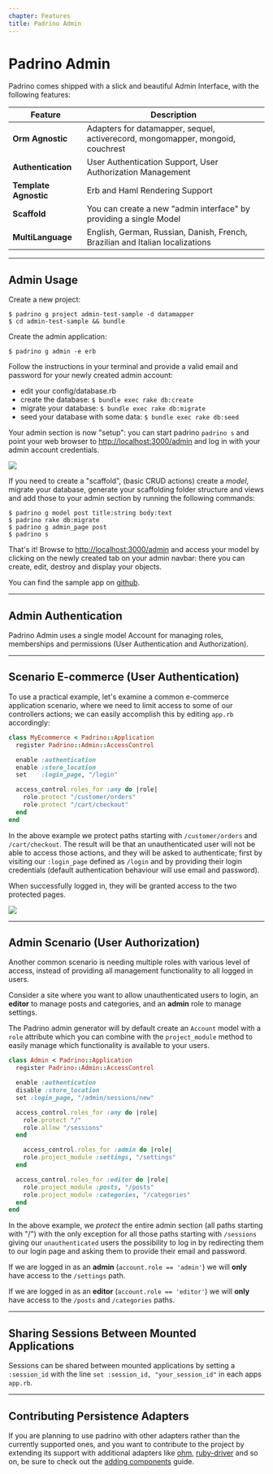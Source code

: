 ```yaml
---
chapter: Features
title: Padrino Admin
---
```


# Padrino Admin

Padrino comes shipped with a slick and beautiful Admin Interface, with the
following features:

Feature               | Description
--------------------- | ------------------------------------------------------------------------------
**Orm Agnostic**      | Adapters for datamapper, sequel, activerecord, mongomapper, mongoid, couchrest
**Authentication**    | User Authentication Support, User Authorization Management
**Template Agnostic** | Erb and Haml Rendering Support
**Scaffold**          | You can create a new "admin interface" by providing a single Model
**MultiLanguage**     | English, German, Russian, Danish, French, Brazilian and Italian localizations

--------------------------------------------------------------------------------

## Admin Usage

Create a new project:

```shell
$ padrino g project admin-test-sample -d datamapper
$ cd admin-test-sample && bundle
```

Create the admin application:

```shell
$ padrino g admin -e erb
```

Follow the instructions in your terminal and provide a valid email and
password for your newly created admin account:

- edit your config/database.rb
- create the database: `$ bundle exec rake db:create`
- migrate your database: `$ bundle exec rake db:migrate`
- seed your database with some data: `$ bundle exec rake db:seed`

Your admin section is now "setup": you can start padrino `padrino s` and
point your web browser to <http://localhost:3000/admin> and log in with your
admin account credentials.


<img src="https://farm2.staticflickr.com/1720/26277208545_496eb24ac8_z_d.jpg">


If you need to create a "scaffold", (basic CRUD actions) create a
_model_, migrate your database, generate your scaffolding folder structure and
views and add those to your admin section by running the following commands:

```shell
$ padrino g model post title:string body:text
$ padrino rake db:migrate
$ padrino g admin_page post
$ padrino s
```

That's it! Browse to <http://localhost:3000/admin> and access your model by
clicking on the newly created tab on your admin navbar: there you can create,
edit, destroy and display your objects.

You can find the sample app on [github](https://github.com/padrino/admin-test-sample "github").

--------------------------------------------------------------------------------

## Admin Authentication

Padrino Admin uses a single model Account for managing roles, memberships and
permissions (User Authentication and Authorization).

--------------------------------------------------------------------------------

## Scenario E-commerce (User Authentication)

To use a practical example, let's examine a common e-commerce application
scenario, where we need to limit access to some of our controllers actions;
we can easily accomplish this by editing `app.rb` accordingly:

```ruby
class MyEcommerce < Padrino::Application
  register Padrino::Admin::AccessControl

  enable :authentication
  enable :store_location
  set    :login_page, "/login"

  access_control.roles_for :any do |role|
    role.protect "/customer/orders"
    role.protect "/cart/checkout"
  end
end
```

In the above example we protect paths starting with `/customer/orders`
and `/cart/checkout`. The result will be that an unauthenticated user will
not be able to access those actions, and they will be asked to authenticate;
first by visiting our `:login_page` defined as `/login` and by providing their
login credentials (default authentication behaviour will use email and password).

When successfully logged in, they will be granted access to the two protected pages.

<img src="https://farm2.staticflickr.com/1714/25674474983_26e311f126_z_d.jpg">

--------------------------------------------------------------------------------

## Admin Scenario (User Authorization)
Another common scenario is needing multiple roles with various level of access,
instead of providing all management functionality to all logged in users.

Consider a site where you want to allow unauthenticated users to login, an
**editor** to manage posts and categories, and an **admin** role to manage settings.

The Padrino admin generator will by default create an `Account` model with a
`role` attribute which you can combine with the `project_module` method to
easily manage which functionality is available to your users.

```ruby
class Admin < Padrino::Application
  register Padrino::Admin::AccessControl

  enable :authentication
  disable :store_location
  set :login_page, "/admin/sessions/new"

  access_control.roles_for :any do |role|
    role.protect "/"
    role.allow "/sessions"
  end

    access_control.roles_for :admin do |role|
    role.project_module :settings, "/settings"
  end

  access_control.roles_for :editor do |role|
    role.project_module :posts, "/posts"
    role.project_module :categories, "/categories"
  end
end
```

In the above example, we _protect_ the entire admin section (all paths starting
with "/") with the only exception for all those paths starting with `/sessions`
giving our `unauthenticated` users the possibility to log in by redirecting them
to our login page and asking them to provide their email and password.

If we are logged in as an **admin** (`account.role == 'admin'`) we will **only**
have access to the `/settings` path.

If we are logged in as an **editor** (`account.role == 'editor'`) we will **only**
have access to the `/posts` and `/categories` paths.

--------------------------------------------------------------------------------

## Sharing Sessions Between Mounted Applications

Sessions can be shared between mounted applications by setting a `:session_id`
with the line `set :session_id, "your_session_id"` in each apps `app.rb`.

--------------------------------------------------------------------------------

## Contributing Persistence Adapters

If you are planning to use padrino with other adapters rather than the currently
supported ones, and you want to contribute to the project by extending its
support with additional adapters like [ohm](https://github.com/soveran/ohm
"ohm"), [ruby-driver](https://github.com/datastax/ruby-driver "ruby-driver") and
so on, be sure to check out the
[adding components](/guides/adding-components/overview "adding components")
guide.
